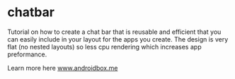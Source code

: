 # chatbar
Tutorial on how to create a chat bar that is reusable and efficient that you can easily include in your layout for the apps you create. The design is very flat (no nested layouts) so less cpu rendering which increases app preformance.

Learn more here www.androidbox.me
